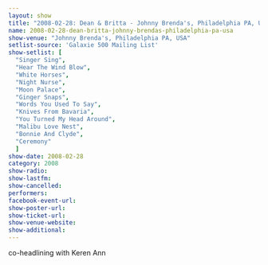 ```yaml
---
layout: show
title: "2008-02-28: Dean & Britta - Johnny Brenda's, Philadelphia PA, USA"
name: 2008-02-28-dean-britta-johnny-brendas-philadelphia-pa-usa
show-venue: "Johnny Brenda's, Philadelphia PA, USA"
setlist-source: 'Galaxie 500 Mailing List'
show-setlist: [
  "Singer Sing",
  "Hear The Wind Blow",
  "White Horses",
  "Night Nurse",
  "Moon Palace",
  "Ginger Snaps",
  "Words You Used To Say",
  "Knives From Bavaria",
  "You Turned My Head Around",
  "Malibu Love Nest",
  "Bonnie And Clyde",
  "Ceremony"
  ]
show-date: 2008-02-28
category: 2008
show-radio: 
show-lastfm: 
show-cancelled: 
performers: 
facebook-event-url: 
show-poster-url: 
show-ticket-url: 
show-venue-website: 
show-additional: 
---
```


co-headlining with Keren Ann